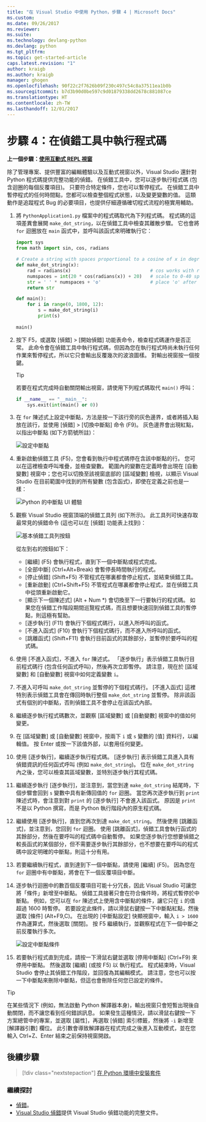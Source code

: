 ```yaml
---
title: "在 Visual Studio 中使用 Python，步驟 4 | Microsoft Docs"
ms.custom: 
ms.date: 09/26/2017
ms.reviewer: 
ms.suite: 
ms.technology: devlang-python
ms.devlang: python
ms.tgt_pltfrm: 
ms.topic: get-started-article
caps.latest.revision: "1"
author: kraigb
ms.author: kraigb
manager: ghogen
ms.openlocfilehash: 90f22c2f7626b09f230c497c54c8a37511ea1b0b
ms.sourcegitcommit: b7d3b90d0be597c9d01879338dd2678c881087ce
ms.translationtype: HT
ms.contentlocale: zh-TW
ms.lasthandoff: 12/01/2017
---
```

# <a name="step-4-running-code-in-the-debugger"></a>步驟 4：在偵錯工具中執行程式碼

**上一個步驟：[使用互動式 REPL 視窗](vs-tutorial-01-03.md)**

除了管理專案、提供豐富的編輯體驗以及互動式視窗以外，Visual Studio 還針對 Python 程式碼提供完整功能的偵錯。 在偵錯工具中，您可以逐步執行程式碼 (包含迴圈的每個反覆項目)。 只要符合特定條件，您也可以暫停程式。 在偵錯工具中暫停程式的任何時間點，您都可以檢查整個程式狀態，以及變更變數的值。 這類動作是追蹤程式 Bug 的必要項目，也提供仔細遵循確切程式流程的極實用輔助。

1. 將 `PythonApplication1.py` 檔案中的程式碼取代為下列程式碼。 程式碼的這項差異會展開 `make_dot_string`，以在偵錯工具中檢查其離散步驟。 它也會將 `for` 迴圈放在 `main` 函式中，並呼叫該函式來明確執行它：

    ```python  
    import sys  
    from math import sin, cos, radians    
    
    # Create a string with spaces proportional to a cosine of x in degrees
    def make_dot_string(x):
        rad = radians(x)                             # cos works with radians
        numspaces = int(20 * cos(radians(x)) + 20)   # scale to 0-40 spaces
        str = ' ' * numspaces + 'o'                  # place 'o' after the spaces
        return str
    
    def main():  
        for i in range(0, 1800, 12):
            s = make_dot_string(i)  
            print(s)  
            
    main()
    ```  

1. 按下 F5，或選取 [偵錯] > [開始偵錯] 功能表命令，檢查程式碼運作是否正常。 此命令會在偵錯工具中執行程式碼，但因為您在執行程式時尚未執行任何作業來暫停程式，所以它只會輸出反覆幾次的波浪圖樣。 對輸出視窗按一個按鍵。

    > [!Tip]
    > 若要在程式完成時自動關閉輸出視窗，請使用下列程式碼取代 `main()` 呼叫：
    >
    > ```python    
    > if __name__ == "__main__":  
    >     sys.exit(int(main() or 0))      
    > ```    

1. 在 `for` 陳述式上設定中斷點，方法是按一下該行旁的灰色邊界，或者將插入點放在該行，並使用 [偵錯] > [切換中斷點] 命令 (F9)。 灰色邊界會出現紅點，以指出中斷點 (如下方箭號所註)：

    ![設定中斷點](media/vs-getting-started-python-18-debugging1.png)

1. 重新啟動偵錯工具 (F5)，您會看到執行中程式碼停在含該中斷點的行。 您可以在這裡檢查呼叫堆疊，並檢查變數。 範圍內的變數在定義時會出現在 [自動變數] 視窗中；您也可以切換至該視窗底部的 [區域變數] 檢視，以顯示 Visual Studio 在目前範圍中找到的所有變數 (包含函式)，即使在定義之前也是一樣：

    ![Python 的中斷點 UI 體驗](media/vs-getting-started-python-19-debugging2b.png)

1. 觀察 Visual Studio 視窗頂端的偵錯工具列 (如下所示)。 此工具列可快速存取最常見的偵錯命令 (這也可以在 [偵錯] 功能表上找到)：

    ![基本偵錯工具列按鈕](media/vs-getting-started-python-20-debugging3.png)

    從左到右的按鈕如下：
    - [繼續] (F5) 會執行程式，直到下一個中斷點或程式完成。
    - [全部中斷] (Ctrl+Alt+Break) 會暫停長時間執行的程式。
    - [停止偵錯] (Shift+F5) 不管程式在哪裏都會停止程式，並結束偵錯工具。
    - [重新啟動] (Ctrl+Shift+F5) 不管程式在哪裏都會停止程式，並在偵錯工具中從頭重新啟動它。
    - [顯示下一個陳述式] (Alt + Num *) 會切換至下一行要執行的程式碼。 如果您在偵錯工作階段期間巡覽程式碼，而且想要快速回到偵錯工具的暫停點，則這極有幫助。
    - [逐步執行] (F11) 會執行下個程式碼行，以進入所呼叫的函式。
    - [不進入函式] (F10) 會執行下個程式碼行，而不進入所呼叫的函式。
    - [跳離函式] (Shift+F11) 會執行目前函式的其餘部分，並暫停於要呼叫的程式碼。

1. 使用 [不進入函式]，不進入 `for` 陳述式。 「逐步執行」表示偵錯工具執行目前程式碼行 (包含任何函式呼叫)，然後再次立即暫停。 請注意，現在於 [區域變數] 和 [自動變數] 視窗中如何定義變數 `i`。
 
1. 不進入可呼叫 `make_dot_string` 並暫停的下個程式碼行。 [不進入函式] 這裡特別表示偵錯工具會在傳回時執行整個 `make_dot_string` 並暫停。 除非該函式有個別的中斷點，否則偵錯工具不會停止在該函式內部。

1. 繼續逐步執行程式碼數次，並觀察 [區域變數] 或 [自動變數] 視窗中的值如何變更。

1. 在 [區域變數] 或 [自動變數] 視窗中，按兩下 `i` 或 `s` 變數的 [值] 資料行，以編輯值。 按 Enter 或按一下該值外部，以套用任何變更。

1. 使用 [逐步執行]，繼續逐步執行程式碼。 [逐步執行] 表示偵錯工具進入具有偵錯資訊的任何函式呼叫 (例如 `make_dot_string`)。 位在 `make_dot_string` 內之後，您可以檢查其區域變數，並特別逐步執行其程式碼。
 
1. 繼續逐步執行 [逐步執行]，並注意到，當您到達 `make_dot_string` 結尾時，下個步驟會回到 `s` 變數中具有新傳回值的 `for` 迴圈。 當您再次逐步執行到 `print` 陳述式時，會注意到對 `print` 的 [逐步執行] 不會進入該函式。 原因是 `print` 不是以 Python 撰寫，而是 Python 執行階段內的原生程式碼。

1. 繼續使用 [逐步執行]，直到您再次到達 `make_dot_string`。 然後使用 [跳離函式]，並注意到，您回到 `for` 迴圈。 使用 [跳離函式]，偵錯工具會執行函式的其餘部分，然後在要呼叫的程式碼中自動暫停。 如果您逐步執行您想要偵錯之較長函式的某個部分，但不需要逐步執行其餘部分，也不想要在要呼叫的程式碼中設定明確的中斷點，則這十分有用。

1. 若要繼續執行程式，直到達到下一個中斷點，請使用 [繼續] (F5)。 因為您在 `for` 迴圈中有中斷點，將會在下一個反覆項目中斷。

1. 逐步執行迴圈中的數百個反覆項目可能十分冗長，因此 Visual Studio 可讓您將「條件」新增至中斷點。 偵錯工具接著只會在符合條件時，將程式暫停於中斷點。 例如，您可以在 `for` 陳述式上使用含中斷點的條件，讓它只在 `i` 的值超過 1600 時暫停。 若要設定此條件，請以滑鼠右鍵按一下中斷點紅點，然後選取 [條件] (Alt+F9,C)。 在出現的 [中斷點設定] 快顯視窗中，輸入 `i > 1600` 作為運算式，然後選取 [關閉]。 按 F5 繼續執行，並觀察程式在下一個中斷之前反覆執行多次。 

    ![設定中斷點條件](media/vs-getting-started-python-21-debugging4.png)

1. 若要執行程式直到完成，請按一下滑鼠右鍵並選取 [停用中斷點] (Ctrl+F9) 來停用中斷點。 然後選取 [繼續] (或按 F5) 以 執行程式。 程式結束時，Visual Studio 會停止其偵錯工作階段，並回復為其編輯模式。 請注意，您也可以按一下中斷點來刪除中斷點，但這也會刪除任何您已設定的條件。

> [!Tip]    
> 在某些情況下 (例如，無法啟動 Python 解譯器本身)，輸出視窗只會短暫出現後自動關閉，而不讓您看到任何錯誤訊息。 如果發生這種情況，請以滑鼠右鍵按一下方案總管中的專案，並選取 [屬性]，再選取 [偵錯] 索引標籤，然後將 `-i` 新增至 [解譯器引數] 欄位。 此引數會導致解譯器在程式完成之後進入互動模式，並在您輸入 Ctrl+Z、Enter 結束之前保持視窗開啟。

## <a name="next-steps"></a>後續步驟

> [!div class="nextstepaction"]
> [在 Python 環境中安裝套件](vs-tutorial-01-05.md)

### <a name="going-deeper"></a>繼續探討
- [偵錯](debugging.md)。
- [Visual Studio 偵錯](../debugger/debugging-in-visual-studio.md)提供 Visual Studio 偵錯功能的完整文件。
